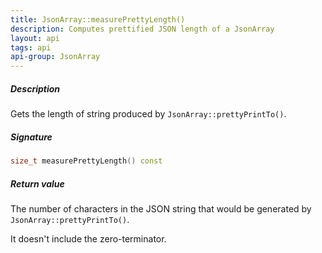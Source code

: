 ```yaml
---
title: JsonArray::measurePrettyLength()
description: Computes prettified JSON length of a JsonArray
layout: api
tags: api
api-group: JsonArray
---
```


##### Description

Gets the length of string produced by `JsonArray::prettyPrintTo()`.

##### Signature

```c++
size_t measurePrettyLength() const
```

##### Return value

The number of characters in the JSON string that would be generated by `JsonArray::prettyPrintTo()`.

It doesn't include the zero-terminator.

